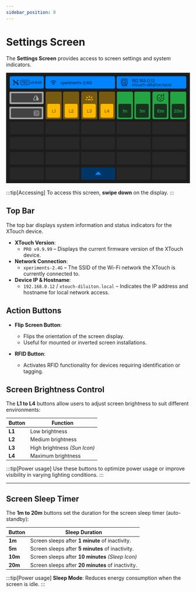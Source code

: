 ```yaml
---
sidebar_position: 0
---
```


# Settings Screen

The **Settings Screen** provides access to screen settings and system indicators.

![img alt](img/settings.png)

:::tip[Accessing]
To access this screen, **swipe down** on the display.
:::

## Top Bar

The top bar displays system information and status indicators for the XTouch device.

- **XTouch Version**:
  - `PRO v9.9.99` – Displays the current firmware version of the XTouch device.
- **Network Connection**:
  - `xperiments-2.4G` – The SSID of the Wi-Fi network the XTouch is currently connected to.
- **Device IP & Hostname**:
  - `192.168.0.12` / `xtouch-diluiton.local` – Indicates the IP address and hostname for local network access.

## Action Buttons

- **Flip Screen Button**:

  - Flips the orientation of the screen display.
  - Useful for mounted or inverted screen installations.

- **RFID Button**:
  - Activates RFID functionality for devices requiring identification or tagging.

## Screen Brightness Control

The **L1 to L4** buttons allow users to adjust screen brightness to suit different environments:

| **Button** | **Function**                 |
| ---------- | ---------------------------- |
| **L1**     | Low brightness               |
| **L2**     | Medium brightness            |
| **L3**     | High brightness _(Sun Icon)_ |
| **L4**     | Maximum brightness           |

:::tip[Power usage]
Use these buttons to optimize power usage or improve visibility in varying lighting conditions.
:::

---

## Screen Sleep Timer

The **1m to 20m** buttons set the duration for the screen sleep timer (auto-standby):

| **Button** | **Sleep Duration**                                |
| ---------- | ------------------------------------------------- |
| **1m**     | Screen sleeps after **1 minute** of inactivity.   |
| **5m**     | Screen sleeps after **5 minutes** of inactivity.  |
| **10m**    | Screen sleeps after **10 minutes** _(Sleep Icon)_ |
| **20m**    | Screen sleeps after **20 minutes** of inactivity. |

:::tip[Power usage]
**Sleep Mode**: Reduces energy consumption when the screen is idle.
:::
